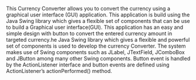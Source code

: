  This Currency Converter allows you to convert the currency using a graphical user interface (GUI) application. This application is build using the Java Swing library which gives a flexible set of components that can be use to build a Graphical user interface(GUI). This application has an easy and simple design with button to convert the entered currency amount in targeted currency.he Java Swing library which gives a flexible and powerful set of components is used to develop the currency Converter. The system makes use of Swing components such as JLabel, JTextField, JComboBox and JButton among many other Swing components. Button event is handled by the ActionListener interface and button events are defined using ActionListener’s actionPerformed() method.
